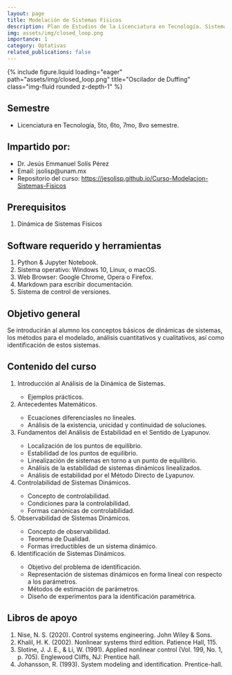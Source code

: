 ```yaml
---
layout: page
title: Modelación de Sistemas Físicos
description: Plan de Estudios de la Licenciatura en Tecnología. Sistema Escolarizado. Modalidad Presencial
img: assets/img/closed_loop.png
importance: 1
category: Optativas
related_publications: false
---
```


{% include figure.liquid loading="eager" path="assets/img/closed_loop.png" title="Oscilador de Duffing" class="img-fluid rounded z-depth-1" %}

## Semestre
<ul>
  <li> Licenciatura en Tecnología, 5to, 6to, 7mo, 8vo semestre. </li>
</ul>

## Impartido por:
<ul>
  <li> Dr. Jesús Emmanuel Solís Pérez </li>
  <li> Email: jsolisp@unam.mx </li>
  <li> Repositorio del curso: <a href="https://jesolisp.github.io/Curso-Modelacion-Sistemas-Fisicos/docs/home.html">https://jesolisp.github.io/Curso-Modelacion-Sistemas-Fisicos</a> </li>
</ul>

## Prerequisitos
<ol>
 <li>Dinámica de Sistemas Físicos </li>
</ol>

## Software requerido y herramientas
<ol>
 <li>Python & Jupyter Notebook. </li>
 <li>Sistema operativo: Windows 10, Linux, o macOS.</li>
 <li>Web Browser: Google Chrome, Opera o Firefox.</li>
 <li>Markdown para escribir documentación.</li>
 <li>Sistema de control de versiones.</li>
</ol>

## Objetivo general

Se introducirán al alumno los conceptos básicos de dinámicas de sistemas, los métodos para el modelado, análisis cuantitativos y cualitativos, así como identificación de estos sistemas.

## Contenido del curso

<ol>
 <li> Introducción al Análisis de la Dinámica de Sistemas. </li>
  <ul>
   <li> Ejemplos prácticos. </li>
  </ul>
 <li> Antecedentes Matemáticos. </li>
  <ul>
   <li> Ecuaciones diferenciasles no lineales. </li>
   <li> Análisis de la existencia, unicidad y continuidad de soluciones. </li>
  </ul>
 <li> Fundamentos del Análisis de Estabilidad en el Sentido de Lyapunov. </li>
  <ul>
   <li> Localización de los puntos de equilibrio. </li>
   <li> Estabilidad de los puntos de equilibrio. </li>
   <li> Linealización de sistemas en torno a un punto de equilibrio. </li>
   <li> Análisis de la estabilidad de sistemas dinámicos linealizados. </li>
   <li> Análisis de estabilidad por el Método Directo de Lyapunov. </li>
  </ul>
 <li> Controlabilidad de Sistemas Dinámicos. </li>
  <ul>
   <li> Concepto de controlabilidad. </li>
   <li> Condiciones para la controlabilidad. </li>
   <li> Formas canónicas de controlabilidad. </li>
  </ul>
 <li> Observabilidad de Sistemas Dinámicos. </li>
  <ul>
   <li> Concepto de observabilidad. </li>
   <li> Teorema de Dualidad. </li>
   <li> Formas irreductibles de un sistema dinámico. </li>
  </ul>
 <li> Identificación de Sistemas Dinámicos. </li>
  <ul>
   <li> Objetivo del problema de identificación. </li>
   <li> Representación de sistemas dinámicos en forma lineal con respecto a los parámetros. </li>
   <li> Métodos de estimación de parámetros. </li>
   <li> Diseño de experimentos para la identificación paramétrica. </li>
  </ul>
</ol>

## Libros de apoyo
<ol>
 <li> Nise, N. S. (2020). Control systems engineering. John Wiley & Sons. </li>
 <li> Khalil, H. K. (2002). Nonlinear systems third edition. Patience Hall, 115. </li>
 <li> Slotine, J. J. E., & Li, W. (1991). Applied nonlinear control (Vol. 199, No. 1, p. 705). Englewood Cliffs, NJ: Prentice hall. </li>
 <li> Johansson, R. (1993). System modeling and identification. Prentice-hall. </li>
</ol>
